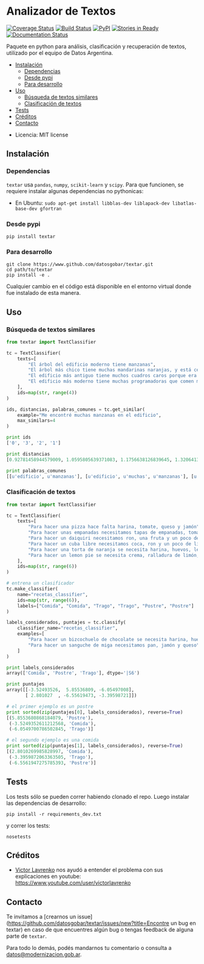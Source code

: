 # Analizador de Textos

[![Coverage Status](https://coveralls.io/repos/github/datosgobar/textar/badge.svg?branch=master)](https://coveralls.io/github/datosgobar/textar?branch=master)
[![Build Status](https://travis-ci.org/datosgobar/textar.svg?branch=master)](https://travis-ci.org/datosgobar/textar)
[![PyPI](https://badge.fury.io/py/textar.svg)](http://badge.fury.io/py/textar)
[![Stories in Ready](https://badge.waffle.io/datosgobar/textar.png?label=ready&title=Ready)](https://waffle.io/datosgobar/textar)
[![Documentation Status](http://readthedocs.org/projects/textar/badge/?version=latest)](http://textar.readthedocs.org/en/latest/?badge=latest)

Paquete en python para análisis, clasificación y recuperación de textos, utilizado por el equipo de Datos Argentina.

<!-- START doctoc generated TOC please keep comment here to allow auto update -->
<!-- DON'T EDIT THIS SECTION, INSTEAD RE-RUN doctoc TO UPDATE -->

- [Instalación](#instalaci%C3%B3n)
  - [Dependencias](#dependencias)
  - [Desde pypi](#desde-pypi)
  - [Para desarrollo](#para-desarrollo)
- [Uso](#uso)
  - [Búsqueda de textos similares](#b%C3%BAsqueda-de-textos-similares)
  - [Clasificación de textos](#clasificaci%C3%B3n-de-textos)
- [Tests](#tests)
- [Créditos](#cr%C3%A9ditos)
- [Contacto](#contacto)

<!-- END doctoc generated TOC please keep comment here to allow auto update -->

* Licencia: MIT license

## Instalación

### Dependencias

`textar` usa `pandas`, `numpy`, `scikit-learn` y `scipy`. Para que funcionen, se requiere instalar algunas dependencias no pythonicas:

* En Ubuntu: `sudo apt-get install libblas-dev liblapack-dev libatlas-base-dev gfortran`

### Desde pypi

`pip install textar`

### Para desarrollo

```
git clone https://www.github.com/datosgobar/textar.git
cd path/to/textar
pip install -e .
```

Cualquier cambio en el código está disponible en el entorno virtual donde fue instalado de esta manera.

## Uso

### Búsqueda de textos similares

```python
from textar import TextClassifier

tc = TextClassifier(
    texts=[
        "El árbol del edificio moderno tiene manzanas",
        "El árbol más chico tiene muchas mandarinas naranjas, y está cerca del monumento antiguo",
        "El edificio más antiguo tiene muchos cuadros caros porque era de un multimillonario",
        "El edificio más moderno tiene muchas programadoras que comen manzanas durante el almuerzo grupal"
    ],
    ids=map(str, range(4))
)

ids, distancias, palabras_comunes = tc.get_similar(
    example="Me encontré muchas manzanas en el edificio", 
    max_similars=4
)

print ids
['0', '3', '2', '1']

print distancias
[0.92781458944579009, 1.0595805639371083, 1.1756638126839645, 1.3206413200640157]

print palabras_comunes
[[u'edificio', u'manzanas'], [u'edificio', u'muchas', u'manzanas'], [u'edificio', u'muchas'], [u'muchas']]
```

### Clasificación de textos

```python
from textar import TextClassifier

tc = TextClassifier(
    texts=[
        "Para hacer una pizza hace falta harina, tomate, queso y jamón",
        "Para hacer unas empanadas necesitamos tapas de empanadas, tomate, jamón y queso",
        "Para hacer un daiquiri necesitamos ron, una fruta y un poco de limón",
        "Para hacer un cuba libre necesitamos coca, ron y un poco de limón",
        "Para hacer una torta de naranja se necesita harina, huevos, leche, ralladura de naranja y polvo de hornear",
        "Para hacer un lemon pie se necesita crema, ralladura de limón, huevos, leche y harina"
    ],
    ids=map(str, range(6))
)

# entrena un clasificador
tc.make_classifier(
    name="recetas_classifier",
    ids=map(str, range(6)),
    labels=["Comida", "Comida", "Trago", "Trago", "Postre", "Postre"]
)

labels_considerados, puntajes = tc.classify(
    classifier_name="recetas_classifier", 
    examples=[
        "Para hacer un bizcochuelo de chocolate se necesita harina, huevos, leche y chocolate negro",
        "Para hacer un sanguche de miga necesitamos pan, jamón y queso"
    ]
)

print labels_considerados
array(['Comida', 'Postre', 'Trago'], dtype='|S6')

print puntajes
array([[-3.52493526,  5.85536809, -6.05497008],
       [ 2.801027  , -6.55619473, -3.39598721]])

# el primer ejemplo es un postre
print sorted(zip(puntajes[0], labels_considerados), reverse=True)
[(5.8553680868184079, 'Postre'),
 (-3.5249352611212568, 'Comida'),
 (-6.0549700786502845, 'Trago')]

# el segundo ejemplo es una comida
print sorted(zip(puntajes[1], labels_considerados), reverse=True)
[(2.8010269985828997, 'Comida'),
 (-3.3959872063363505, 'Trago'),
 (-6.5561947275785393, 'Postre')]
```

## Tests

Los tests sólo se pueden correr habiendo clonado el repo. Luego instalar las dependencias de desarrollo:

`pip install -r requirements_dev.txt`

y correr los tests:

`nosetests`

## Créditos

* [Victor Lavrenko](http://homepages.inf.ed.ac.uk/vlavrenk/) nos ayudó a entender el problema con sus explicaciones en youtube: https://www.youtube.com/user/victorlavrenko

## Contacto

Te invitamos a [crearnos un issue](https://github.com/datosgobar/textar/issues/new?title=Encontre un bug en textar) en caso de que encuentres algún bug o tengas feedback de alguna parte de `textar`.

Para todo lo demás, podés mandarnos tu comentario o consulta a [datos@modernizacion.gob.ar](mailto:datos@modernizacion.gob.ar).
